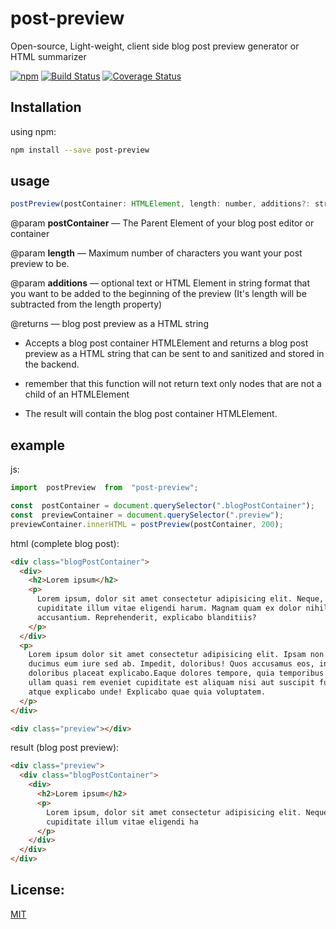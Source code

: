 
  

# post-preview

Open-source, Light-weight, client side blog post preview generator or HTML summarizer

[![npm](https://img.shields.io/npm/v/post-preview?color=green)](https://www.npmjs.com/package/post-preview) [![Build Status](https://travis-ci.org/hosseini44444/post-preview.svg?branch=main)](https://travis-ci.org/hosseini44444/post-preview) [![Coverage Status](https://coveralls.io/repos/github/hosseini44444/post-preview/badge.svg?branch=main)](https://coveralls.io/github/hosseini44444/post-preview?branch=main)

## Installation

using npm:
```sh
npm install --save post-preview
```
## usage
```js
postPreview(postContainer: HTMLElement, length: number, additions?: string): string
```
@param **postContainer** — The Parent Element of your blog post editor or container

@param **length** — Maximum number of characters you want your post preview to be.

@param **additions** — optional text or HTML Element in string format that you want to be added to the beginning of the preview (It's length will be subtracted from the length property)

@returns — blog post preview as a HTML string

* Accepts a blog post container HTMLElement and returns a blog post preview as a HTML string that can be sent to and sanitized and stored in the backend.

* remember that this function will not return text only nodes that are not a child of an HTMLElement

* The result will contain the blog post container HTMLElement.


## example
js:
```js
import  postPreview  from  "post-preview";

const  postContainer = document.querySelector(".blogPostContainer");
const  previewContainer = document.querySelector(".preview");
previewContainer.innerHTML = postPreview(postContainer, 200);
```
html (complete blog post): 
```html
<div class="blogPostContainer">
  <div>
    <h2>Lorem ipsum</h2>
    <p>
      Lorem ipsum, dolor sit amet consectetur adipisicing elit. Neque, fugit hic! Quas similique
      cupiditate illum vitae eligendi harum. Magnam quam ex dolor nihil natus dolore voluptates
      accusantium. Reprehenderit, explicabo blanditiis?
    </p>
  </div>
  <p>
    Lorem ipsum dolor sit amet consectetur adipisicing elit. Ipsam non incidunt, corporis debitis
    ducimus eum iure sed ab. Impedit, doloribus! Quos accusamus eos, incidunt enim amet maiores
    doloribus placeat explicabo.Eaque dolores tempore, quia temporibus placeat, consequuntur hic
    ullam quasi rem eveniet cupiditate est aliquam nisi aut suscipit fugit maiores ad neque sunt
    atque explicabo unde! Explicabo quae quia voluptatem.
  </p>
</div>

<div class="preview"></div>

```

result (blog post preview):
```html
<div class="preview">
  <div class="blogPostContainer">
    <div>
      <h2>Lorem ipsum</h2>
      <p>
        Lorem ipsum, dolor sit amet consectetur adipisicing elit. Neque, fugit hic! Quas similique
        cupiditate illum vitae eligendi ha
      </p>
    </div>
  </div>
</div>

```

## License:
[MIT](https://github.com/hosseini44444/post-preview/blob/master/license.md)